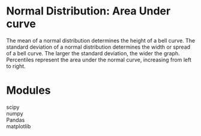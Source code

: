 # Normal Distribution: Area Under curve<br>

The mean of a normal distribution determines the height of a bell curve. The standard deviation of a normal distribution determines the width or spread of a bell curve. The larger the standard deviation, the wider the graph.<br>
Percentiles represent the area under the normal curve, increasing from left to right.

# Modules<br>

scipy<br>
numpy<br>
Pandas<br>
matplotlib<br>
